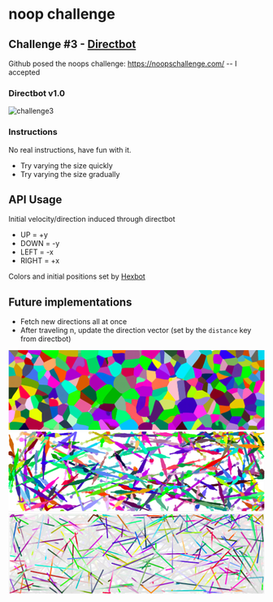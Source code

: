 
# noop challenge
## Challenge #3 - [Directbot](https://noopschallenge.com/challenges/directbot)

Github posed the noops challenge: https://noopschallenge.com/  -- I accepted
### Directbot v1.0

![challenge3](public/challenge3.gif)

### Instructions
No real instructions, have fun with it. 
- Try varying the size quickly
- Try varying the size gradually

## API Usage
Initial velocity/direction induced through directbot
- UP = +y 
- DOWN = -y
- LEFT = -x
- RIGHT = +x

Colors and initial positions set by [Hexbot](https://noopschallenge.com/challenges/hexbot)

## Future implementations
- Fetch new directions all at once
- After traveling n, update the direction vector (set by the `distance` key from directbot)

![challenge3-art](public/Art1.png)
![challenge3-art](public/Art2.png)
![challenge3-art](public/Art3.png)
